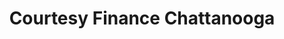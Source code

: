 ---
title: "Courtesy Finance Chattanooga"
url: /chattanooga/courtesy-finance-chattanooga/
shop: pawnbroker
---